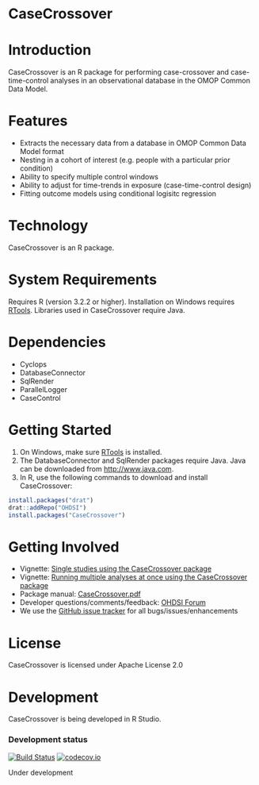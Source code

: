 CaseCrossover
=============

Introduction
============
CaseCrossover is an R package for performing case-crossover and case-time-control analyses in an observational database in the OMOP Common Data Model.

Features
========
- Extracts the necessary data from a database in OMOP Common Data Model format
- Nesting in a cohort of interest (e.g. people with a particular prior condition)
- Ability to specify multiple control windows
- Ability to adjust for time-trends in exposure (case-time-control design)
- Fitting outcome models using conditional logisitc regression

Technology
==========
CaseCrossover is an R package.

System Requirements
===================
Requires R (version 3.2.2 or higher). Installation on Windows requires [RTools](http://cran.r-project.org/bin/windows/Rtools/). Libraries used in CaseCrossover require Java.

Dependencies
============
 * Cyclops
 * DatabaseConnector
 * SqlRender
 * ParallelLogger
 * CaseControl

Getting Started
===============
1. On Windows, make sure [RTools](http://cran.r-project.org/bin/windows/Rtools/) is installed.
2. The DatabaseConnector and SqlRender packages require Java. Java can be downloaded from
<a href="http://www.java.com" target="_blank">http://www.java.com</a>.
3. In R, use the following commands to download and install CaseCrossover:

  ```r
  install.packages("drat")
  drat::addRepo("OHDSI")
  install.packages("CaseCrossover")
  ```

Getting Involved
================
* Vignette: [Single studies using the CaseCrossover package](https://raw.githubusercontent.com/OHDSI/CaseCrossover/master/inst/doc/SingleStudies.pdf)
* Vignette: [Running multiple analyses at once using the CaseCrossover package](https://raw.githubusercontent.com/OHDSI/CaseCrossover/master/inst/doc/MultipleAnalyses.pdf)
* Package manual: [CaseCrossover.pdf](https://raw.githubusercontent.com/OHDSI/CaseCrossover/master/extras/CaseCrossover.pdf)
* Developer questions/comments/feedback: <a href="http://forums.ohdsi.org/c/developers">OHDSI Forum</a>
* We use the <a href="../../issues">GitHub issue tracker</a> for all bugs/issues/enhancements

License
=======
CaseCrossover is licensed under Apache License 2.0

Development
===========
CaseCrossover is being developed in R Studio.

### Development status
[![Build Status](https://travis-ci.org/OHDSI/CaseCrossover.svg?branch=master)](https://travis-ci.org/OHDSI/CaseCrossover)
[![codecov.io](https://codecov.io/github/OHDSI/CaseCrossover/coverage.svg?branch=master)](https://codecov.io/github/OHDSI/CaseCrossover?branch=master)

Under development
